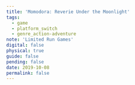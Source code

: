```yaml
---
title: 'Momodora: Reverie Under the Moonlight'
tags:
  - game
  - platform_switch
  - genre_action-adventure
note: 'Limited Run Games'
digital: false
physical: true
guide: false
pending: false
date: 2019-10-08
permalink: false
---
```

